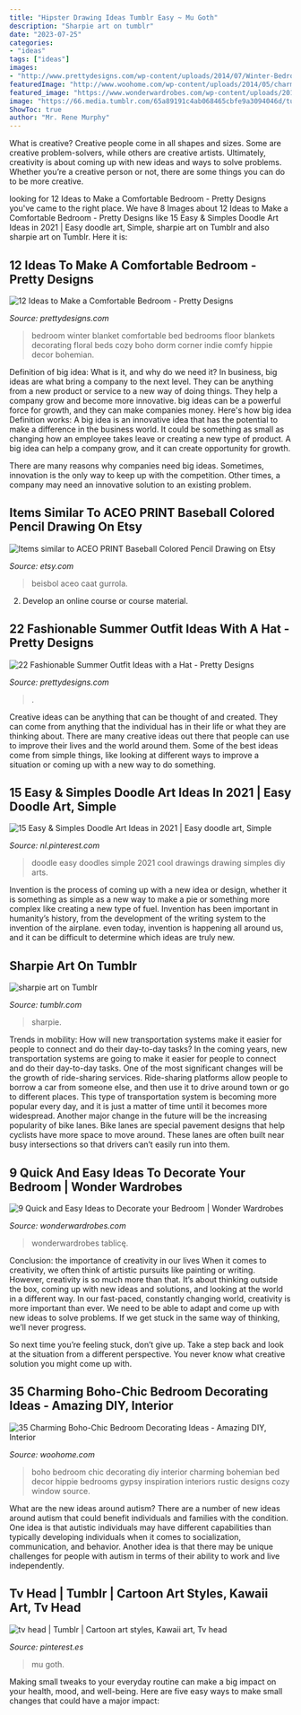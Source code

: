 ```yaml
---
title: "Hipster Drawing Ideas Tumblr Easy ~ Mu Goth"
description: "Sharpie art on tumblr"
date: "2023-07-25"
categories:
- "ideas"
tags: ["ideas"]
images:
- "http://www.prettydesigns.com/wp-content/uploads/2014/07/Winter-Bedroom-Floral-Blanket.jpg"
featuredImage: "http://www.woohome.com/wp-content/uploads/2014/05/charming-boho-bedroom-ideas-27.jpg"
featured_image: "https://www.wonderwardrobes.com/wp-content/uploads/2016/02/bedroom-wall-art-9.jpg"
image: "https://66.media.tumblr.com/65a89191c4ab068465cbfe9a3094046d/tumblr_mvc7e9am6F1s92if4o1_500.jpg"
ShowToc: true
author: "Mr. Rene Murphy"
---
```



What is creative?
Creative people come in all shapes and sizes. Some are creative problem-solvers, while others are creative artists. Ultimately, creativity is about coming up with new ideas and ways to solve problems. Whether you’re a creative person or not, there are some things you can do to be more creative.

	

		
looking for 12 Ideas to Make a Comfortable Bedroom - Pretty Designs you've came to the right place. We have 8 Images about 12 Ideas to Make a Comfortable Bedroom - Pretty Designs like 15 Easy &amp; Simples Doodle Art Ideas in 2021 | Easy doodle art, Simple, sharpie art on Tumblr and also sharpie art on Tumblr. Here it is:
		
    
## 12 Ideas To Make A Comfortable Bedroom - Pretty Designs

<img loading=lazy src="http://www.prettydesigns.com/wp-content/uploads/2014/07/Winter-Bedroom-Floral-Blanket.jpg" onerror="this.onerror=null;this.src='https://tse1.mm.bing.net/th?id=OIP.BUL7pQ46AdPVWtM7Pz8PSQHaJ4&amp;pid=15.1';" alt="12 Ideas to Make a Comfortable Bedroom - Pretty Designs">

_Source: prettydesigns.com_

>bedroom winter blanket comfortable bed bedrooms floor blankets decorating floral beds cozy boho dorm corner indie comfy hippie decor bohemian. 

	

Definition of big idea: What is it, and why do we need it?
In business, big ideas are what bring a company to the next level. They can be anything from a new product or service to a new way of doing things. They help a company grow and become more innovative. big ideas can be a powerful force for growth, and they can make companies money.
Here's how big idea Definition works: 
A big idea is an innovative idea that has the potential to make a difference in the business world. It could be something as small as changing how an employee takes leave or creating a new type of product. A big idea can help a company grow, and it can create opportunity for growth. 

There are many reasons why companies need big ideas. Sometimes, innovation is the only way to keep up with the competition. Other times, a company may need an innovative solution to an existing problem.

    
## Items Similar To ACEO PRINT Baseball Colored Pencil Drawing On Etsy

<img loading=lazy src="https://img0.etsystatic.com/000/0/5192332/il_570xN.14713920.jpg" onerror="this.onerror=null;this.src='https://tse1.mm.bing.net/th?id=OIP.mHYVEUCgDK1ozf5AXXX5kQHaKX&amp;pid=15.1';" alt="Items similar to ACEO PRINT Baseball Colored Pencil Drawing on Etsy">

_Source: etsy.com_

>beisbol aceo caat gurrola. 

	

2. Develop an online course or course material.

    
## 22 Fashionable Summer Outfit Ideas With A Hat - Pretty Designs

<img loading=lazy src="http://www.prettydesigns.com/wp-content/uploads/2014/05/Plaid-Outfit-Idea-with-Brown-Hat.jpg" onerror="this.onerror=null;this.src='https://tse1.mm.bing.net/th?id=OIP.HtLPJCMu1f-a394uO4q0OgHaK4&amp;pid=15.1';" alt="22 Fashionable Summer Outfit Ideas with a Hat - Pretty Designs">

_Source: prettydesigns.com_

>. 

	

Creative ideas can be anything that can be thought of and created. They can come from anything that the individual has in their life or what they are thinking about. There are many creative ideas out there that people can use to improve their lives and the world around them. Some of the best ideas come from simple things, like looking at different ways to improve a situation or coming up with a new way to do something.

    
## 15 Easy &amp; Simples Doodle Art Ideas In 2021 | Easy Doodle Art, Simple

<img loading=lazy src="https://i.pinimg.com/736x/b5/b4/25/b5b425b0bd9f63cb37b8437f1c1ef134.jpg" onerror="this.onerror=null;this.src='https://tse2.mm.bing.net/th?id=OIP.InvDtHUgIVuseb9wT7gDwwHaO0&amp;pid=15.1';" alt="15 Easy &amp; Simples Doodle Art Ideas in 2021 | Easy doodle art, Simple">

_Source: nl.pinterest.com_

>doodle easy doodles simple 2021 cool drawings drawing simples diy arts. 

	

Invention is the process of coming up with a new idea or design, whether it is something as simple as a new way to make a pie or something more complex like creating a new type of fuel. Invention has been important in humanity’s history, from the development of the writing system to the invention of the airplane. even today, invention is happening all around us, and it can be difficult to determine which ideas are truly new.

    
## Sharpie Art On Tumblr

<img loading=lazy src="https://66.media.tumblr.com/65a89191c4ab068465cbfe9a3094046d/tumblr_mvc7e9am6F1s92if4o1_500.jpg" onerror="this.onerror=null;this.src='https://tse2.mm.bing.net/th?id=OIP.cIRzqT7MJ3mdI1yoUFWV4wHaJ6&amp;pid=15.1';" alt="sharpie art on Tumblr">

_Source: tumblr.com_

>sharpie. 

	

Trends in mobility: How will new transportation systems make it easier for people to connect and do their day-to-day tasks?
In the coming years, new transportation systems are going to make it easier for people to connect and do their day-to-day tasks. One of the most significant changes will be the growth of ride-sharing services. Ride-sharing platforms allow people to borrow a car from someone else, and then use it to drive around town or go to different places. This type of transportation system is becoming more popular every day, and it is just a matter of time until it becomes more widespread.
Another major change in the future will be the increasing popularity of bike lanes. Bike lanes are special pavement designs that help cyclists have more space to move around. These lanes are often built near busy intersections so that drivers can’t easily run into them.

    
## 9 Quick And Easy Ideas To Decorate Your Bedroom | Wonder Wardrobes

<img loading=lazy src="https://www.wonderwardrobes.com/wp-content/uploads/2016/02/bedroom-wall-art-9.jpg" onerror="this.onerror=null;this.src='https://tse2.mm.bing.net/th?id=OIP.sFw9T20IRkJlF8rr879UKwHaGI&amp;pid=15.1';" alt="9 Quick and Easy Ideas to Decorate your Bedroom | Wonder Wardrobes">

_Source: wonderwardrobes.com_

>wonderwardrobes tablicę. 

	

Conclusion: the importance of creativity in our lives
When it comes to creativity, we often think of artistic pursuits like painting or writing.  However, creativity is so much more than that. It’s about thinking outside the box, coming up with new ideas and solutions, and looking at the world in a different way.
In our fast-paced, constantly changing world, creativity is more important than ever. We need to be able to adapt and come up with new ideas to solve problems. If we get stuck in the same way of thinking, we’ll never progress.

So next time you’re feeling stuck, don’t give up. Take a step back and look at the situation from a different perspective. You never know what creative solution you might come up with.

    
## 35 Charming Boho-Chic Bedroom Decorating Ideas - Amazing DIY, Interior

<img loading=lazy src="http://www.woohome.com/wp-content/uploads/2014/05/charming-boho-bedroom-ideas-27.jpg" onerror="this.onerror=null;this.src='https://tse1.mm.bing.net/th?id=OIP.V_1wn_Dw9yHhAKAByAPz4QHaLH&amp;pid=15.1';" alt="35 Charming Boho-Chic Bedroom Decorating Ideas - Amazing DIY, Interior">

_Source: woohome.com_

>boho bedroom chic decorating diy interior charming bohemian bed decor hippie bedrooms gypsy inspiration interiors rustic designs cozy window source. 

	

What are the new ideas around autism?
There are a number of new ideas around autism that could benefit individuals and families with the condition. One idea is that autistic individuals may have different capabilities than typically developing individuals when it comes to socialization, communication, and behavior. Another idea is that there may be unique challenges for people with autism in terms of their ability to work and live independently.

    
## Tv Head | Tumblr | Cartoon Art Styles, Kawaii Art, Tv Head

<img loading=lazy src="https://i.pinimg.com/736x/00/83/82/008382d5703a7468a102675b756c24c0.jpg" onerror="this.onerror=null;this.src='https://tse1.mm.bing.net/th?id=OIP.VDw-m8YlFE0qghQvb4AhXQHaKX&amp;pid=15.1';" alt="tv head | Tumblr | Cartoon art styles, Kawaii art, Tv head">

_Source: pinterest.es_

>mu goth. 

	

Making small tweaks to your everyday routine can make a big impact on your health, mood, and well-being. Here are five easy ways to make small changes that could have a major impact: 

